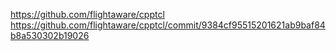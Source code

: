 https://github.com/flightaware/cpptcl
https://github.com/flightaware/cpptcl/commit/9384cf95515201621ab9baf84b8a530302b19026
